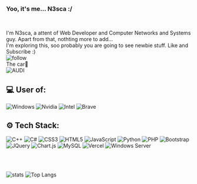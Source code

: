 ### Yoo, it's me... N3sca :/ 

<br />

I'm N3sca, a attent of Web Developer and Computer Networks and Systems guy. Apart from that, nothting more to add...
<br />
I'm exploring this, soo probably you are going to see newbie stuff. Like and Subscribe :)
<br />
![follow](https://img.shields.io/github/followers/N3sca.svg?style=social&label=Follow&maxAge=2592000)
<br />
The car🔐 
<br />
![AUDI](https://aleen42.github.io/badges/src/audi.svg)

## 💻 User of:

![Windows](https://img.shields.io/badge/Windows-0078D6?style=for-the-badge&logo=windows&logoColor=white)
![Nvidia](https://img.shields.io/badge/NVIDIA-RTX-76B900?style=for-the-badge&logo=nvidia&logoColor=white)
![Intel](https://img.shields.io/badge/Intel-Core-0071C5?style=for-the-badge&logo=intel&logoColor=white)
![Brave](https://img.shields.io/badge/Brave-FF1B2D?style=for-the-badge&logo=Brave&logoColor=white)


## ⚙️ Tech Stack:
![C++](https://img.shields.io/badge/c++-%2300599C.svg?style=for-the-badge&logo=c%2B%2B&logoColor=white) 
![C#](https://img.shields.io/badge/C%23-239120?style=for-the-badge&logo=c-sharp&logoColor=white) 
![CSS3](https://img.shields.io/badge/css3-%231572B6.svg?style=for-the-badge&logo=css3&logoColor=white) 
![HTML5](https://img.shields.io/badge/html5-%23E34F26.svg?style=for-the-badge&logo=html5&logoColor=white) 
![JavaScript](https://img.shields.io/badge/JavaScript-F7DF1E?style=for-the-badge&logo=javascript&logoColor=black) 
![Python](https://img.shields.io/badge/python-3670A0?style=for-the-badge&logo=python&logoColor=ffdd54) 
![PHP](https://img.shields.io/badge/PHP-777BB4?style=for-the-badge&logo=php&logoColor=white) 
![Bootstrap](https://img.shields.io/badge/bootstrap-%23563D7C.svg?style=for-the-badge&logo=bootstrap&logoColor=white) 
![JQuery](https://img.shields.io/badge/jQuery-0769AD?style=for-the-badge&logo=jquery&logoColor=white) 
![Chart.js](https://img.shields.io/badge/chart.js-F5788D.svg?style=for-the-badge&logo=chart.js&logoColor=white) 
![MySQL](https://img.shields.io/badge/mysql-%2300f.svg?style=for-the-badge&logo=mysql&logoColor=white)
![Vercel](https://img.shields.io/badge/vercel-%23000000.svg?style=for-the-badge&logo=vercel&logoColor=white) 
![Windows Server](https://img.shields.io/badge/Windows-Server-0078D6?style=for-the-badge&logo=windows&logoColor=white)

<br /> <br />

![stats](https://github-readme-stats.vercel.app/api?username=N3sca&show_icons=true&theme=github_dark)
![Top Langs](https://github-readme-stats.vercel.app/api/top-langs/?username=N3sca&layout=compact&theme=github_dark)
